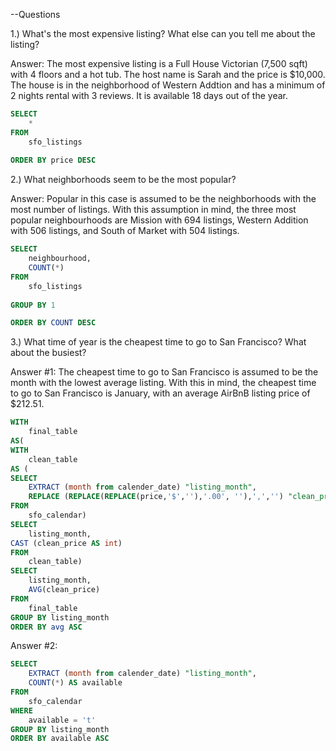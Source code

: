 --Questions

1.) What's the most expensive listing? What else can you tell me about the listing?

Answer: The most expensive listing is a Full House Victorian (7,500 sqft) with 4 floors 
and a hot tub. The host name is Sarah and the price is $10,000. The house is in the 
neighborhood of Western Addtion and has a minimum of 2 nights rental with 3 reviews.
It is available 18 days out of the year. 

```SQL
SELECT
	*
FROM
	sfo_listings
	
ORDER BY price DESC
```

2.) What neighborhoods seem to be the most popular?

Answer: Popular in this case is assumed to be the neighborhoods with the most number of listings. With this assumption in mind, the three most popular neighbourhoods are Mission with 694 listings, 
Western Addition with 506 listings, and South of Market with 504 listings.


```SQL
SELECT
	neighbourhood,
	COUNT(*)
FROM
	sfo_listings
	
GROUP BY 1

ORDER BY COUNT DESC
```

3.) What time of year is the cheapest time to go to San Francisco? What about the busiest?

Answer #1: The cheapest time to go to San Francisco is assumed to be the month with the lowest average listing. With this in mind, the cheapest time to go to San Francisco is January, with an average AirBnB listing price of $212.51.

```SQL
WITH 
	final_table
AS(
WITH 
	clean_table
AS (
SELECT
	EXTRACT (month from calender_date) "listing_month",
	REPLACE (REPLACE(REPLACE(price,'$',''),'.00', ''),',','') "clean_price"
FROM 
	sfo_calendar)
SELECT
	listing_month,
CAST (clean_price AS int)
FROM
	clean_table)
SELECT
	listing_month,
	AVG(clean_price)
FROM
	final_table
GROUP BY listing_month
ORDER BY avg ASC
```
Answer #2: 

```SQL
SELECT 
	EXTRACT (month from calender_date) "listing_month",
	COUNT(*) AS available
FROM
	sfo_calendar
WHERE
	available = 't'
GROUP BY listing_month
ORDER BY available ASC
```
